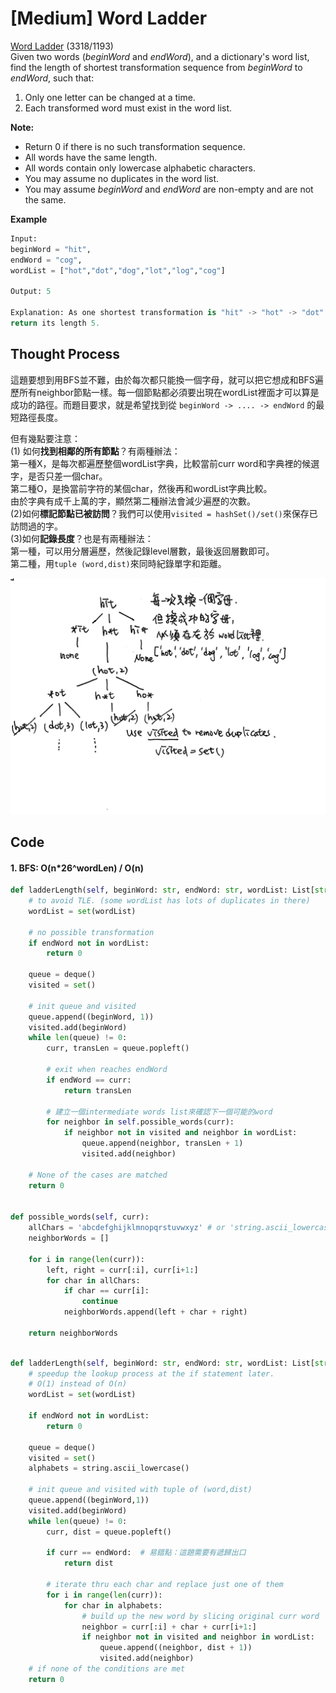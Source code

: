 # \[Medium\] Word Ladder

[Word Ladder](https://leetcode.com/problems/word-ladder/) \(3318/1193\)  
Given two words \(_beginWord_ and _endWord_\), and a dictionary's word list, find the length of shortest transformation sequence from _beginWord_ to _endWord_, such that:

1. Only one letter can be changed at a time.
2. Each transformed word must exist in the word list.

**Note:**

* Return 0 if there is no such transformation sequence.
* All words have the same length.
* All words contain only lowercase alphabetic characters.
* You may assume no duplicates in the word list.
* You may assume _beginWord_ and _endWord_ are non-empty and are not the same.

**Example**

```python
Input:
beginWord = "hit",
endWord = "cog",
wordList = ["hot","dot","dog","lot","log","cog"]

Output: 5

Explanation: As one shortest transformation is "hit" -> "hot" -> "dot" -> "dog" -> "cog",
return its length 5.
```

## Thought Process

這題要想到用BFS並不難，由於每次都只能換一個字母，就可以把它想成和BFS遍歷所有neighbor節點一樣。每一個節點都必須要出現在wordList裡面才可以算是成功的路徑。而題目要求，就是希望找到從 `beginWord -> .... -> endWord` 的最短路徑長度。

但有幾點要注意：  
\(1\) 如何**找到相鄰的所有節點**？有兩種辦法：  
第一種X，是每次都遍歷整個wordList字典，比較當前curr word和字典裡的候選字，是否只差一個char。  
第二種O，是換當前字符的某個char，然後再和wordList字典比較。  
由於字典有成千上萬的字，顯然第二種辦法會減少遍歷的次數。  
\(2\)如何**標記節點已被訪問**？我們可以使用`visited = hashSet()/set()`來保存已訪問過的字。  
\(3\)如何**記錄長度**？也是有兩種辦法：  
第一種，可以用分層遍歷，然後記錄level層數，最後返回層數即可。  
第二種，用`tuple (word,dist)`來同時紀錄單字和距離。  


![](../.gitbook/assets/wordladder.jpg)

## Code

#### 1. BFS: O\(n\*26^wordLen\) / O\(n\)

```python
def ladderLength(self, beginWord: str, endWord: str, wordList: List[str]) -> int:
    # to avoid TLE. (some wordList has lots of duplicates in there)
    wordList = set(wordList)
    
    # no possible transformation 
    if endWord not in wordList:
        return 0
    
    queue = deque()
    visited = set()
    
    # init queue and visited
    queue.append((beginWord, 1))
    visited.add(beginWord)
    while len(queue) != 0:
        curr, transLen = queue.popleft()
        
        # exit when reaches endWord
        if endWord == curr:
            return transLen
        
        # 建立一個intermediate words list來確認下一個可能的word
        for neighbor in self.possible_words(curr):
            if neighbor not in visited and neighbor in wordList:
                queue.append(neighbor, transLen + 1)
                visited.add(neighbor)
        
    # None of the cases are matched
    return 0
            
    
def possible_words(self, curr):
    allChars = 'abcdefghijklmnopqrstuvwxyz' # or 'string.ascii_lowercase'
    neighborWords = []
    
    for i in range(len(curr)):
        left, right = curr[:i], curr[i+1:]
        for char in allChars:
            if char == curr[i]:
                continue
            neighborWords.append(left + char + right)
    
    return neighborWords
    
```

```python
def ladderLength(self, beginWord: str, endWord: str, wordList: List[str]) -> int:
    # speedup the lookup process at the if statement later. 
    # O(1) instead of O(n)
    wordList = set(wordList)
    
    if endWord not in wordList:
        return 0
    
    queue = deque()
    visited = set()
    alphabets = string.ascii_lowercase()
    
    # init queue and visited with tuple of (word,dist)
    queue.append((beginWord,1))
    visited.add(beginWord)
    while len(queue) != 0:
        curr, dist = queue.popleft()
        
        if curr == endWord:  # 易錯點：這題需要有遞歸出口
            return dist
        
        # iterate thru each char and replace just one of them
        for i in range(len(curr)):
            for char in alphabets:
                # build up the new word by slicing original curr word
                neighbor = curr[:i] + char + curr[i+1:]
                if neighbor not in visited and neighbor in wordList:
                    queue.append((neighbor, dist + 1))
                    visited.add(neighbor)
    # if none of the conditions are met
    return 0
        
```

